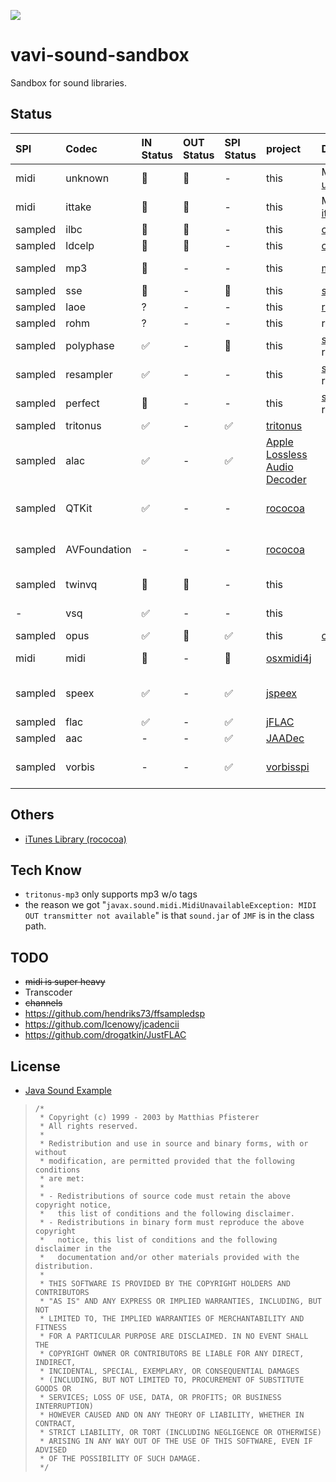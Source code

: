 [![](https://jitpack.io/v/umjammer/vavi-sound-sandbox.svg)](https://jitpack.io/#umjammer/vavi-sound-sandbox)

# vavi-sound-sandbox

Sandbox for sound libraries.

## Status

| **SPI** |  **Codec** | **IN Status** | **OUT Status** | **SPI Status** | **project** | **Description** | **Comment** |
|:--------|:-----------|:--------------|:---------------|:---------------|:------------|:----------------|:------------|
| midi    | unknown    | 🚫 | 🚫 | - | this | MFi by [unknown]() | |
| midi    | ittake     | 🚫 | 🚫 | - | this | MFi by [ittake]() | |
| sampled | ilbc       | 🚫 | 🚫 | - | this | [c](http://www.ilbcfreeware.org/) | |
| sampled | ldcelp     | 🚫 | 🚫 | - | this | [c](ftp://svr-ftp.eng.cam.ac.uk/pub/comp.speech/coding/ldcelp-2.0.tar.gz) | |
| sampled | mp3        | 🚫 | -  | -  | this | [mp3](https://github.com/umjammer/vavi-sound-sandbox/tree/master/src/main/java/vavi/sound/mp3) | need to deal tags |
| sampled | sse        | 🚫 | -  | 🚫 | this | [sse](http://shibatch.sourceforge.net/download/) | |
| sampled | laoe       | ?  | -  | -  | this | [resampling](http://www.oli4.ch/laoe/home.html) | |
| sampled | rohm       | ?  | -  | -  | this | resampling | |
| sampled | polyphase  | ✅ | -  | 🚧 | this | [sox](http://sox.sourceforge.net/) resampling | |
| sampled | resampler  | ✅ | -  | - | this | [sox](http://sox.sourceforge.net/) resampling | |
| sampled | perfect    | 🚧 | -  | - | this | [sox](http://sox.sourceforge.net/) resampling | |
| sampled | tritonus   | ✅ | -  | ✅ | [tritonus](https://github.com/umjammer/tritonus) | | monauralize |
| sampled | alac       | ✅ | -  | ✅ | [Apple Lossless Audio Decoder](https://github.com/umjammer/Java-Apple-Lossless-decoder) | | |
| sampled | QTKit      | ✅ | -  | - | [rococoa](https://github.com/umjammer/rococoa) | | you must lock jna version |
| sampled | AVFoundation | - | -  | - | [rococoa](https://github.com/umjammer/rococoa) | | you must lock jna version |
| sampled | twinvq     | 🚫 | 🚫 | - | this | | TODO use ffmpeg |
| -       | vsq        | ✅ | -  | - | this | | YAMAHA Vocaloid |
| sampled | opus       | ✅ | 🚫 | ✅ | this | [concentus](https://github.com/lostromb/concentus) | |
| midi    | midi       | 🚫 | -  | 🚫 | [osxmidi4j](https://github.com/locurasoft/osxmidi4j) | | for hardware midi only? |
| sampled | speex      | ✅ | -  | ✅ | [jspeex](http://jspeex.sourceforge.net/) | | sample rate is limited to convert |
| sampled | flac       | ✅ | -  | ✅ | [jFLAC](http://jflac.sourceforge.net/) | | |
| sampled | aac        | -  | -  | ✅ | [JAADec](https://github.com/umjammer/JAADec) | | |
| sampled | vorbis     | -  | -  | ✅ | [vorbisspi](http://www.javazoom.net/vorbisspi/vorbisspi.html) | | AudioSystem version conflict? |

## Others

 * [iTunes Library (rococoa)](https://github.com/umjammer/vavi-sound-sandbox/tree/master/src/main/java/vavix/rococoa/ituneslibrary)

## Tech Know

  * `tritonus-mp3` only supports mp3 w/o tags
  * the reason we got "`javax.sound.midi.MidiUnavailableException: MIDI OUT transmitter not available`" is that `sound.jar` of `JMF` is in the class path.

## TODO

 * ~~midi is super heavy~~
 * Transcoder
 * ~~channels~~
 * https://github.com/hendriks73/ffsampledsp
 * https://github.com/Icenowy/jcadencii
 * https://github.com/drogatkin/JustFLAC

## License

  * [Java Sound Example](http://www.jsresources.org/)

> ```
> /*
>  * Copyright (c) 1999 - 2003 by Matthias Pfisterer
>  * All rights reserved.
>  *
>  * Redistribution and use in source and binary forms, with or without
>  * modification, are permitted provided that the following conditions
>  * are met:
>  *
>  * - Redistributions of source code must retain the above copyright notice,
>  *   this list of conditions and the following disclaimer.
>  * - Redistributions in binary form must reproduce the above copyright
>  *   notice, this list of conditions and the following disclaimer in the
>  *   documentation and/or other materials provided with the distribution.
>  *
>  * THIS SOFTWARE IS PROVIDED BY THE COPYRIGHT HOLDERS AND CONTRIBUTORS
>  * "AS IS" AND ANY EXPRESS OR IMPLIED WARRANTIES, INCLUDING, BUT NOT
>  * LIMITED TO, THE IMPLIED WARRANTIES OF MERCHANTABILITY AND FITNESS
>  * FOR A PARTICULAR PURPOSE ARE DISCLAIMED. IN NO EVENT SHALL THE
>  * COPYRIGHT OWNER OR CONTRIBUTORS BE LIABLE FOR ANY DIRECT, INDIRECT,
>  * INCIDENTAL, SPECIAL, EXEMPLARY, OR CONSEQUENTIAL DAMAGES
>  * (INCLUDING, BUT NOT LIMITED TO, PROCUREMENT OF SUBSTITUTE GOODS OR
>  * SERVICES; LOSS OF USE, DATA, OR PROFITS; OR BUSINESS INTERRUPTION)
>  * HOWEVER CAUSED AND ON ANY THEORY OF LIABILITY, WHETHER IN CONTRACT,
>  * STRICT LIABILITY, OR TORT (INCLUDING NEGLIGENCE OR OTHERWISE)
>  * ARISING IN ANY WAY OUT OF THE USE OF THIS SOFTWARE, EVEN IF ADVISED
>  * OF THE POSSIBILITY OF SUCH DAMAGE.
>  */
> ```
 